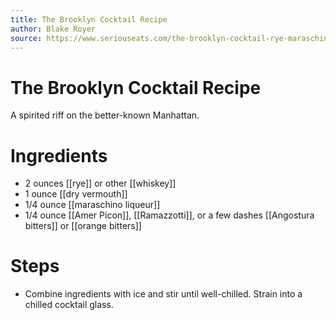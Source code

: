 ```yaml
---
title: The Brooklyn Cocktail Recipe
author: Blake Royer
source: https://www.seriouseats.com/the-brooklyn-cocktail-rye-maraschino-vermouth
---
```

# The Brooklyn Cocktail Recipe
A spirited riff on the better-known Manhattan.
# Ingredients
- 2 ounces [[rye]] or other [[whiskey]]
- 1 ounce [[dry vermouth]] 
- 1/4 ounce [[maraschino liqueur]]
- 1/4 ounce [[Amer Picon]], [[Ramazzotti]], or a few dashes [[Angostura bitters]] or [[orange bitters]]
# Steps
- Combine ingredients with ice and stir until well-chilled. Strain into a chilled cocktail glass.
